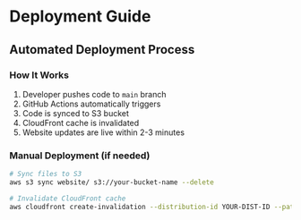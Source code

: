 # Deployment Guide

## Automated Deployment Process

### How It Works
1. Developer pushes code to `main` branch
2. GitHub Actions automatically triggers
3. Code is synced to S3 bucket
4. CloudFront cache is invalidated
5. Website updates are live within 2-3 minutes

### Manual Deployment (if needed)
```bash
# Sync files to S3
aws s3 sync website/ s3://your-bucket-name --delete

# Invalidate CloudFront cache
aws cloudfront create-invalidation --distribution-id YOUR-DIST-ID --paths "/*"